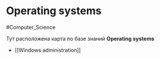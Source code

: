 # Operating systems
#Computer_Science

Тут расположена карта по базе знаний __Operating systems__

- [[Windows administration]]

